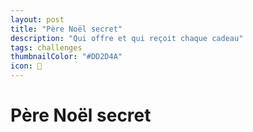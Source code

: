 ```yaml
---
layout: post
title: "Père Noël secret"
description: "Qui offre et qui reçoit chaque cadeau"
tags: challenges
thumbnailColor: "#DD2D4A"
icon: 🎅
---
```


# Père Noël secret